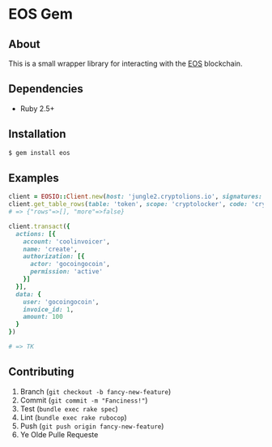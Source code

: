 EOS Gem
=======

## About
This is a small wrapper library for interacting with the [EOS](https://eos.io/) blockchain.

## Dependencies
* Ruby 2.5+

## Installation
```sh
$ gem install eos
```

## Examples
```rb
client = EOSIO::Client.new(host: 'jungle2.cryptolions.io', signatures: ['...'])
client.get_table_rows(table: 'token', scope: 'cryptolocker', code: 'cryptolocker')
# => {"rows"=>[], "more"=>false}

client.transact({
  actions: [{
    account: 'coolinvoicer',
    name: 'create',
    authorization: [{
      actor: 'gocoingocoin',
      permission: 'active'
    }]
  }],
  data: {
    user: 'gocoingocoin',
    invoice_id: 1,
    amount: 100
  }
})

# => TK
```

## Contributing
1. Branch (`git checkout -b fancy-new-feature`)
2. Commit (`git commit -m "Fanciness!"`)
3. Test (`bundle exec rake spec`)
4. Lint (`bundle exec rake rubocop`)
5. Push (`git push origin fancy-new-feature`)
6. Ye Olde Pulle Requeste
